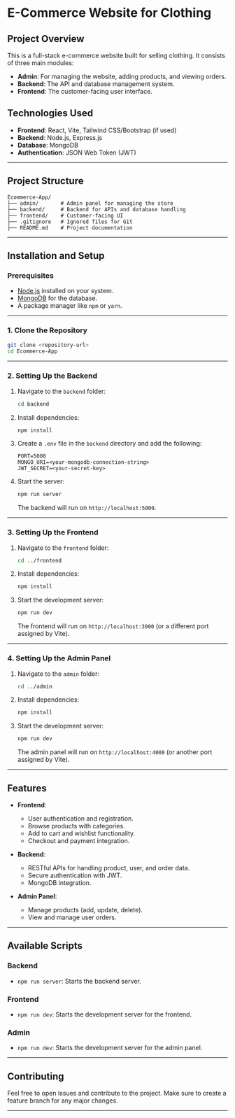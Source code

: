 
# **E-Commerce Website for Clothing**

## **Project Overview**
This is a full-stack e-commerce website built for selling clothing. It consists of three main modules:
- **Admin**: For managing the website, adding products, and viewing orders.
- **Backend**: The API and database management system.
- **Frontend**: The customer-facing user interface.

## **Technologies Used**
- **Frontend**: React, Vite, Tailwind CSS/Bootstrap (if used)
- **Backend**: Node.js, Express.js
- **Database**: MongoDB
- **Authentication**: JSON Web Token (JWT)

---

## **Project Structure**
```
Ecommerce-App/
├── admin/       # Admin panel for managing the store
├── backend/     # Backend for APIs and database handling
├── frontend/    # Customer-facing UI
├── .gitignore   # Ignored files for Git
├── README.md    # Project documentation
```

---

## **Installation and Setup**

### **Prerequisites**
- [Node.js](https://nodejs.org/) installed on your system.
- [MongoDB](https://www.mongodb.com/) for the database.
- A package manager like `npm` or `yarn`.

---

### **1. Clone the Repository**
```bash
git clone <repository-url>
cd Ecommerce-App
```

---

### **2. Setting Up the Backend**
1. Navigate to the `backend` folder:
   ```bash
   cd backend
   ```
2. Install dependencies:
   ```bash
   npm install
   ```
3. Create a `.env` file in the `backend` directory and add the following:
   ```env
   PORT=5000
   MONGO_URI=<your-mongodb-connection-string>
   JWT_SECRET=<your-secret-key>
   ```
4. Start the server:
   ```bash
   npm run server
   ```
   The backend will run on `http://localhost:5000`.

---

### **3. Setting Up the Frontend**
1. Navigate to the `frontend` folder:
   ```bash
   cd ../frontend
   ```
2. Install dependencies:
   ```bash
   npm install
   ```
3. Start the development server:
   ```bash
   npm run dev
   ```
   The frontend will run on `http://localhost:3000` (or a different port assigned by Vite).

---

### **4. Setting Up the Admin Panel**
1. Navigate to the `admin` folder:
   ```bash
   cd ../admin
   ```
2. Install dependencies:
   ```bash
   npm install
   ```
3. Start the development server:
   ```bash
   npm run dev
   ```
   The admin panel will run on `http://localhost:4000` (or another port assigned by Vite).

---

## **Features**
- **Frontend**:
  - User authentication and registration.
  - Browse products with categories.
  - Add to cart and wishlist functionality.
  - Checkout and payment integration.

- **Backend**:
  - RESTful APIs for handling product, user, and order data.
  - Secure authentication with JWT.
  - MongoDB integration.

- **Admin Panel**:
  - Manage products (add, update, delete).
  - View and manage user orders.

---

## **Available Scripts**

### **Backend**
- `npm run server`: Starts the backend server.

### **Frontend**
- `npm run dev`: Starts the development server for the frontend.

### **Admin**
- `npm run dev`: Starts the development server for the admin panel.

---

## **Contributing**
Feel free to open issues and contribute to the project. Make sure to create a feature branch for any major changes.

---


